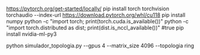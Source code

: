 

https://pytorch.org/get-started/locally/
pip install torch torchvision torchaudio --index-url https://download.pytorch.org/whl/cu118
pip install numpy
python -c "import torch; print(torch.cuda.is_available())"
python -c "import torch.distributed as dist; print(dist.is_nccl_available())" #true
pip install nvidia-ml-py3



python simulador_topologia.py --gpus 4 --matrix_size 4096 --topologia ring
